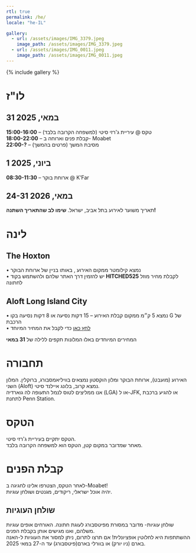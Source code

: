 ```yaml
---
rtl: true
permalink: /he/
locale: "he-IL"

gallery:
  - url: /assets/images/IMG_3379.jpeg
    image_path: /assets/images/IMG_3379.jpeg
  - url: /assets/images/IMG_0011.jpeg
    image_path: /assets/images/IMG_0011.jpeg
---
```


{% include gallery %}

# לו"ז 
## 31 במאי, 2025  
**15:00-16:00** – טקס @ עיריית ג'רזי סיטי (למשפחה הקרובה בלבד)  
**18:00-22:00** – קבלת פנים וארוחה ב- Moabet  
**22:00-?** – מסיבת המשך (פרטים בהמשך)

## 1 ביוני, 2025  
**08:30-11:30** – ארוחת בוקר @ K’Far  

## 24-31 במאי, 2026 

תאריך משוער לאירוע בתל אביב, ישראל. **שימו לב שהתאריך השתנה!**

# לינה  
## The Hoxton
• נמצא קילומטר ממקום האירוע , באותו בניין של ארוחת הבוקר  
• יש להזמין דרך האתר שלהם ולהשתמש בקוד **HITCHED525** לקבלת מחיר מוזל לחתונה

## Aloft Long Island City
• נמצא 5 ק״מ ממקום קבלת האירוע – 15 דקות נסיעה או 8 דקות נסיעה בקו G של הרכבת  
• [לחץ כאן](https://www.marriott.com/event-reservations/reservation-link.mi?id=1741380771270&key=GRP&guestreslink2=true&app=resvlink) כדי לקבל את המחיר המיוחד

המחירים המיוחדים באלו המלונות תקפים ללילה של **31 במאי**  

# תחבורה  
האירוע (מועבט), ארוחת הבוקר ומלון הוקסטון נמצאים בוויליאמסבורג, ברוקלין. המלון השני (Aloft) נמצא קרוב, בלונג איילנד סיטי.  
אנו ממליצים לטוס לנמל התעופה לה גוארדיה (LGA) או ל-JFK, או להגיע ברכבת לתחנת Penn Station.  
  

# הטקס  
הטקס יתקיים בעיריית ג'רזי סיטי.  
מאחר שמדובר במקום קטן, הטקס הוא למשפחה הקרובה בלבד.    

# קבלת הפנים  
לאחר הטקס, הצטרפו אלינו לחגיגה ב-Moabet!  
יהיה אוכל ישראלי, ריקודים, מגנטים ושולחן עוגיות.    

## שולחן העוגיות  
שולחן עוגיות- מדובר במסורת מפיטסבורג לעוגת חתונה. האורחים אופים עוגיות משלהם, ואנו מגישים אותן בקבלת הפנים.  
ההשתתפות היא לחלוטין אופציונלית! אם תרצו לתרום, ניתן למסור את העוגיות ל-האנה בארם (ניו יורק) או בוורלי בארם(פיטסבורג) עד ה-27 במאי 2025.